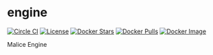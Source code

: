 engine
======

[![Circle CI](https://circleci.com/gh/maliceio/engine.png?style=shield)](https://circleci.com/gh/maliceio/engine) [![License](http://img.shields.io/:license-mit-blue.svg)](http://doge.mit-license.org) [![Docker Stars](https://img.shields.io/docker/stars/malice/engine.svg)](https://hub.docker.com/r/malice/engine/) [![Docker Pulls](https://img.shields.io/docker/pulls/malice/engine.svg)](https://hub.docker.com/r/malice/engine/) [![Docker Image](https://img.shields.io/badge/docker%20image-14.1MB-blue.svg)](https://hub.docker.com/r/malice/engine/)

Malice Engine

